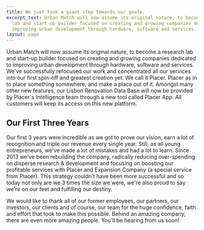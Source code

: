 ```yaml
---
title: We just took a giant step towards our goals.
excerpt_text: Urban Match will now assume its original nature, to become a research
  lab and start-up builder focused on creating and growing companies dedicated to
  improving urban development through hardware, software and services.
layout: page
---
```


Urban Match will now assume its original nature, to become a research lab and start-up builder focused on creating and growing companies dedicated to improving urban development through hardware, software and services. We've successfully refocused our work and concentrated all our services into our first spin-off and greatest creation yet. We call it Placer. Placer as in to place something somewhere, and make a place out of it. Amongst many other new features, our Lisbon Renovation Data Base will now be provided by Placer's Intelligence team through a new tool called Placer App. All customers will keep its access on this new platform.

## Our First Three Years

Our first 3 years were incredible as we got to prove our vision, earn a lot of recognition and triple our revenue every single year. Still, as all young entrepreneurs, we've made a lot of mistakes and had a lot to learn. Since 2013 we've been rebuilding the company, radically reducing over-spending on disperse research & development and focusing on boosting our profitable services with Placer and Expansion Company (a special service from Placer). This strategy couldn't have been more successful and so today not only are we 3 times the size we were, we're also proud to say we're on our feet and fulfilling our destiny.

We would like to thank all of our former employees, our partners, our investors, our clients and of course, our team for the huge confidence, faith and effort that took to make this possible. Behind an amazing company, there are even more amazing people. You'll be hearing from us soon!
